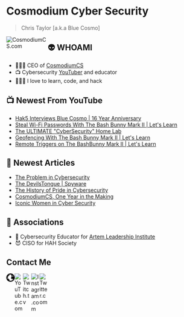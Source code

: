 # Cosmodium Cyber Security
> Chris Taylor [a.k.a Blue Cosmo]

[<img align="left" alt="CosmodiumCS.com" width="110px" src="https://static.wixstatic.com/media/1a48ab_c140d7ec1edc4c44aeb9bca9ce00cc3e~mv2.png/v1/fill/w_1308,h_1308,al_c,q_95/1a48ab_c140d7ec1edc4c44aeb9bca9ce00cc3e~mv2.webp"/>][website]

## 👽 WHOAMI
- 👨🏽‍💼 CEO of [CosmodiumCS][website]
- 📺 Cybersecurity [YouTuber][youtube] and educator
- 👨🏽‍💻 I love to learn, code, and hack

## 📺 Newest From YouTube
<!-- YOUTUBE:START -->
- [Hak5 Interviews Blue Cosmo | 16 Year Anniversary](https://www.youtube.com/watch?v=RBMiHYWh78k)
- [Steal Wi-Fi Passwords With The Bash Bunny Mark II | Let's Learn](https://www.youtube.com/watch?v=1gjFCdT9-J8)
- [The ULTIMATE "CyberSecurity" Home Lab](https://www.youtube.com/watch?v=fnn8GontQts)
- [Geofencing With The Bash Bunny Mark II | Let's Learn](https://www.youtube.com/watch?v=F-HFpXHNj7g)
- [Remote Triggers on The BashBunny Mark II | Let's Learn](https://www.youtube.com/watch?v=w5M8TL3DR08)
<!-- YOUTUBE:END -->

## 📗 Newest Articles
<!-- BLOG-POST-LIST:START -->
- [The Problem in Cybersecurity](https://www.cosmodiumcs.com/post/the-problem-in-cybersecurity)
- [The DevilsTongue | Spyware](https://www.cosmodiumcs.com/post/the-devilstongue-spyware)
- [The History of Pride in Cybersecurity](https://www.cosmodiumcs.com/post/the-history-of-pride-in-cybersecurity)
- [CosmodiumCS, One Year in the Making](https://www.cosmodiumcs.com/post/cosmodiumcs-one-year-in-the-making)
- [Iconic Women in Cyber Security](https://www.cosmodiumcs.com/post/iconic-women-in-cyber-security)
<!-- BLOG-POST-LIST:END -->

## 🤝 Associations
- 🏫 Cybersecurity Educator for [Artem Leadership Institute](https://www.artemleaders.com/)
- 😈 CISO for HAH Society

## Contact Me
[<img align="left" alt="CosmodiumCS.com" width="22px" src="https://raw.githubusercontent.com/iconic/open-iconic/master/svg/globe.svg"/>][website]
[<img align="left" alt="YouTube.com" width="22px" src="https://cdn.jsdelivr.net/npm/simple-icons@v3/icons/youtube.svg"/>][youtube]
[<img align="left" alt="Twitch.tv" width="22px" src="https://cdn.jsdelivr.net/npm/simple-icons@v3/icons/twitch.svg"/>][twitch]
[<img align="left" alt="Instagram.com" width="22px" src="https://cdn.jsdelivr.net/npm/simple-icons@v3/icons/instagram.svg"/>][instagram]
[<img align="left" alt="Twitter.com" width="22px" src="https://cdn.jsdelivr.net/npm/simple-icons@v3/icons/twitter.svg"/>][twitter]

[website]: https://www.cosmodiumcs.com
[youtube]: https://www.youtube.com/c/CosmodiumCS
[twitch]: https://www.twitch.tv/cosmodiumcs
[instagram]: https://www.instagram.com/cosmodium.cs/
[twitter]: https://www.twitter.com/CosmodiumCS